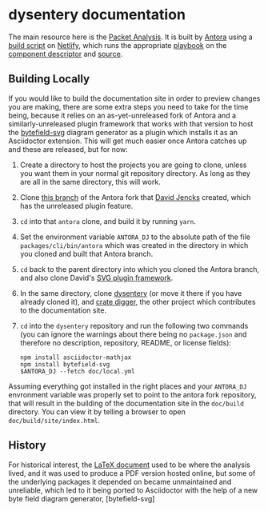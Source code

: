 # dysentery documentation

The main resource here is the [Packet
Analysis](https://djl-analysis.deepsymmetry.org/). It is built by
[Antora](https://antora.org) using a [build script](build.sh) on
[Netlify](https://netlify.com), which runs the appropriate
[playbook](netlify.yml) on the [component descriptor](antora.yml) and
[source](modules/ROOT).

## Building Locally

If you would like to build the documentation site in order to preview
changes you are making, there are some extra steps you need to take
for the time being, because it relies on an as-yet-unreleased fork of
Antora and a similarly-unreleased plugin framework that works with
that version to host the
[bytefield-svg](https://github.com/Deep-Symmetry/bytefield-svg#bytefield-svg)
diagram generator as a plugin which installs it as an Asciidoctor
extension. This will get much easier once Antora catches up and these
are released, but for now:

1. Create a directory to host the projects you are going to clone,
   unless you want them in your normal git repository directory. As
   long as they are all in the same directory, this will work.

2. Clone [this
   branch](https://gitlab.com/djencks/antora/-/tree/issue-585-with-377-582-git-credential-plugin)
   of the Antora fork that [David Jencks](https://gitlab.com/djencks)
   created, which has the unreleased plugin feature.

3. `cd` into that `antora` clone, and build it by running `yarn`.

4. Set the environment variable `ANTORA_DJ` to the absolute path of
   the file `packages/cli/bin/antora` which was created in the
   directory in which you cloned and built that Antora branch.

5. `cd` back to the parent directory into which you cloned the Antora
   branch, and also clone David's [SVG plugin
   framework](https://gitlab.com/djencks/asciidoctor-generic-svg-extension.js).

6. In the same directory, clone
   [dysentery](https://github.com/Deep-Symmetry/dysentery) (or move it
   there if you have already cloned it), and [crate
   digger](https://github.com/Deep-Symmetry/crate-digger), the other
   project which contributes to the documentation site.

7. `cd` into the `dysentery` repository and run the following two
   commands (you can ignore the warnings about there being no
   `package.json` and therefore no description, repository, README, or
   license fields):

       npm install asciidoctor-mathjax
       npm install bytefield-svg
       $ANTORA_DJ --fetch doc/local.yml

Assuming everything got installed in the right places and your
`ANTORA_DJ` envronment variable was properly set to point to the
antora fork repository, that will result in the building of the
documentation site in the `doc/build` directory. You can view it by
telling a browser to open `doc/build/site/index.html`.

## History

For historical interest, the [LaTeX document](Analysis.tex) used to be
where the analysis lived, and it was used to produce a PDF version
hosted online, but some of the underlying packages it depended on
became unmaintained and unreliable, which led to it being ported to
Asciidoctor with the help of a new byte field diagram generator,
[bytefield-svg]
